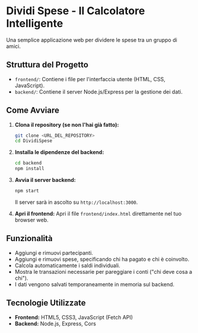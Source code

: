 # Dividi Spese - Il Calcolatore Intelligente

Una semplice applicazione web per dividere le spese tra un gruppo di amici.

## Struttura del Progetto

- `frontend/`: Contiene i file per l'interfaccia utente (HTML, CSS, JavaScript).
- `backend/`: Contiene il server Node.js/Express per la gestione dei dati.

## Come Avviare

1.  **Clona il repository (se non l'hai già fatto):**
    ```bash
    git clone <URL_DEL_REPOSITORY>
    cd DividiSpese
    ```

2.  **Installa le dipendenze del backend:**
    ```bash
    cd backend
    npm install
    ```

3.  **Avvia il server backend:**
    ```bash
    npm start
    ```
    Il server sarà in ascolto su `http://localhost:3000`.

4.  **Apri il frontend:**
    Apri il file `frontend/index.html` direttamente nel tuo browser web.

## Funzionalità

- Aggiungi e rimuovi partecipanti.
- Aggiungi e rimuovi spese, specificando chi ha pagato e chi è coinvolto.
- Calcola automaticamente i saldi individuali.
- Mostra le transazioni necessarie per pareggiare i conti ("chi deve cosa a chi").
- I dati vengono salvati temporaneamente in memoria sul backend.

## Tecnologie Utilizzate

- **Frontend:** HTML5, CSS3, JavaScript (Fetch API)
- **Backend:** Node.js, Express, Cors
